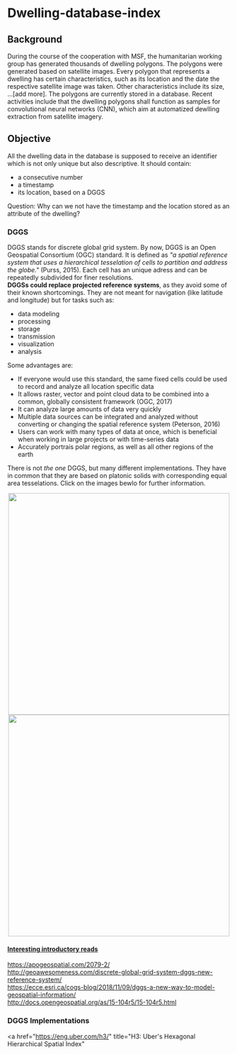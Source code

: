 # Dwelling-database-index  

## Background  
During the course of the cooperation with MSF, the humanitarian working group has generated thousands of dwelling polygons. The polygons were generated based on satellite images. Every polygon that represents a dwelling has certain characteristics, such as its location and the date the respective satellite image was taken. Other characteristics include its size, ...[add more]. The polygons are currently stored in a database. Recent activities include that the dwelling polygons shall function as samples for convolutional neural networks (CNN), which aim at automatized dewlling extraction from satellite imagery.

## Objective
All the dwelling data in the database is supposed to receive an identifier which is not only unique but also descriptive. It should contain:
- a consecutive number  
- a timestamp
- its location, based on a DGGS  

Question: Why can we not have the timestamp and the location stored as an attribute of the dwelling?

### DGGS  
DGGS stands for discrete global grid system. By now, DGGS is an Open Geospatial Consortium (OGC) standard. It is defined as *"a spatial reference system that uses a hierarchical tesselation of cells to partition and address the globe."* (Purss, 2015). Each cell has an unique adress and can be repeatedly subdivided for finer resolutions.    
**DGGSs could replace projected reference systems**, as they avoid some of their known shortcomings. They are not meant for navigation (like latitude and longitude) but for tasks such as: 
- data modeling
- processing
- storage
- transmission
- visualization
- analysis  

Some advantages are:  
- If everyone would use this standard, the same fixed cells could be used to record and analyze all location specific data  
- It allows raster, vector and point cloud data to be combined into a common, globally consistent framework (OGC, 2017)  
- It can analyze large amounts of data very quickly  
- Multiple data sources can be integrated and analyzed without converting or changing the spatial reference system (Peterson, 2016)
- Users can work with many types of data at once, which is beneficial when working in large projects or with time-series data
- Accurately portrais polar regions, as well as all other regions of the earth

There is not *the one* DGGS, but many different implementations. They have in common that they are based on platonic solids with corresponding equal area tesselations. Click on the images bewlo for further information.  

<p align="center">
   <a href="https://ecce.esri.ca/cogs-blog/2018/11/09/dggs-a-new-way-to-model-geospatial-information/"><img src= "https://ecce.esri.ca/wp-content/uploads/2018/11/polyhedratessellations-700x294.png" width = "500px"/)</a>
  <a href="https://apogeospatial.com/2079-2/"><img src= "https://apogeospatial.com/wp-content/uploads/2016/03/DGGS-Examples_6-1024x615.jpg" width = "500px"/)</a>
</p>

#### Interesting introductory reads  
https://apogeospatial.com/2079-2/  
http://geoawesomeness.com/discrete-global-grid-system-dggs-new-reference-system/  
https://ecce.esri.ca/cogs-blog/2018/11/09/dggs-a-new-way-to-model-geospatial-information/  
http://docs.opengeospatial.org/as/15-104r5/15-104r5.html  
 
### DGGS Implementations  

<a href="https://eng.uber.com/h3/" title="H3: Uber's Hexagonal Hierarchical Spatial Index"</a>

